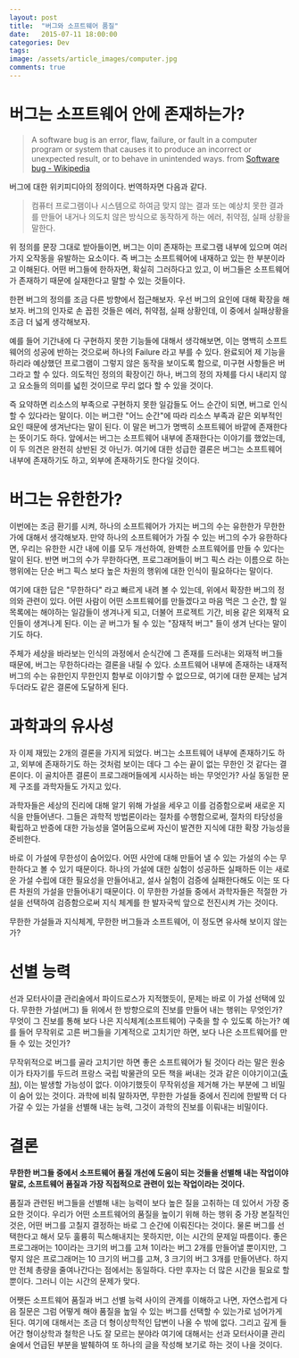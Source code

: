 ```yaml
---
layout: post
title:  "버그와 소프트웨어 품질"
date:   2015-07-11 18:00:00
categories: Dev
tags: 
image: /assets/article_images/computer.jpg
comments: true
---
```

# 버그는 소프트웨어 안에 존재하는가?
> A software bug is an error, flaw, failure, or fault in a computer program or system that causes it to produce an incorrect or unexpected result, or to behave in unintended ways. from [Software bug - Wikipedia](https://en.wikipedia.org/wiki/Software_bug)

버그에 대한 위키피디아의 정의이다. 번역하자면 다음과 같다.

> 컴퓨터 프로그램이나 시스템으로 하여금 맞지 않는 결과 또는 예상치 못한 결과를 만들어 내거나 의도치 않은 방식으로 동작하게 하는 에러, 취약점, 실패 상황을 말한다.

위 정의를 문장 그대로 받아들이면, 버그는 이미 존재하는 프로그램 내부에 있으며 여러가지 오작동을 유발하는 요소이다. 즉 버그는 소프트웨어에 내재하고 있는 한 부분이라고 이해된다. 어떤 버그들에 한하자면, 확실히 그러하다고 있고, 이 버그들은 소프트웨어가 존재하기 때문에 실재한다고 말할 수 있는 것들이다.

한편 버그의 정의를 조금 다른 방향에서 접근해보자. 우선 버그의 요인에 대해 확장을 해보자. 버그의 인자로 손 꼽힌 것들은 에러, 취약점, 실패 상황인데, 이 중에서 실패상황을 조금 더 넓게 생각해보자.

예를 들어 기간내에 다 구현하지 못한 기능들에 대해서 생각해보면, 이는 명백히 소프트웨어의 성공에 반하는 것으로써 하나의 Failure 라고 부를 수 있다. 완료되어 제 기능을 하리라 예상했던 프로그램이 그렇지 않은 동작을 보이도록 함으로, 미구현 사항들은 버그라고 할 수 있다. 의도적인 정의의 확장이긴 하나, 버그의 정의 자체를 다시 내리지 않고 요소들의 의미를 넓힌 것이므로 무리 없다 할 수 있을 것이다. 

즉 요약하면 리소스의 부족으로 구현하지 못한 일감들도 어느 순간이 되면, 버그로 인식할 수 있다라는 말이다. 이는 버그란 "어느 순간"에 따라 리소스 부족과 같은 외부적인 요인 때문에 생겨난다는 말이 된다. 이 말은 버그가 명백히 소프트웨어 바깥에 존재한다는 뜻이기도 하다. 앞에서는 버그는 소프트웨어 내부에 존재한다는 이야기를 했었는데, 이 두 의견은 완전히 상반된 것 아닌가. 여기에 대한 성급한 결론은 버그는 소프트웨어 내부에 존재하기도 하고, 외부에 존재하기도 한다일 것이다.

# 버그는 유한한가?
이번에는 조금 환기를 시켜, 하나의 소프트웨어가 가지는 버그의 수는 유한한가 무한한가에 대해서 생각해보자. 만약 하나의 소프트웨어가 가질 수 있는 버그의 수가 유한하다면, 우리는 유한한 시간 내에 이를 모두 개선하여, 완벽한 소프트웨어를 만들 수 있다는 말이 된다. 반면 버그의 수가 무한하다면, 프로그래머들이 버그 픽스 라는 이름으로 하는 행위에는 단순 버그 픽스 보다 높은 차원의 행위에 대한 인식이 필요하다는 말이다.

여기에 대한 답은 "무한하다" 라고 빠르게 내려 볼 수 있는데, 위에서 확장한 버그의 정의와 관련이 있다. 어떤 사람이 어떤 소프트웨어를 만들겠다고 마음 먹은 그 순간, 할 일 목록에는 해야하는 일감들이 생겨나게 되고, 더불어 프로젝트 기간, 비용 같은 외재적 요인들이 생겨나게 된다. 이는 곧 버그가 될 수 있는 "잠재적 버그" 들이 생겨 난다는 말이기도 하다.

주체가 세상을 바라보는 인식의 과정에서 순식간에 그 존재를 드러내는 외재적 버그들 때문에, 버그는 무한하다라는 결론을 내릴 수 있다. 소프트웨어 내부에 존재하는 내재적 버그의 수는 유한인지 무한인지 함부로 이야기할 수 없으므로, 여기에 대한 문제는 남겨두더라도 같은 결론에 도달하게 된다.

# 과학과의 유사성
자 이제 재밌는 2개의 결론을 가지게 되었다. 버그는 소프트웨어 내부에 존재하기도 하고, 외부에 존재하기도 하는 것처럼 보이는 데다 그 수는 끝이 없는 무한인 것 같다는 결론이다. 이 골치아픈 결론이 프로그래머들에게 시사하는 바는 무엇인가? 사실 동일한 문제 구조를 과학자들도 가지고 있다.

과학자들은 세상의 진리에 대해 알기 위해 가설을 세우고 이를 검증함으로써 새로운 지식을 만들어낸다. 그들은 과학적 방법론이라는 절차를 수행함으로써, 절차의 타당성을 확립하고 반증에 대한 가능성을 열어둠으로써 자신이 발견한 지식에 대한 확장 가능성을 준비한다.

바로 이 가설에 무한성이 숨어있다. 어떤 사안에 대해 만들어 낼 수 있는 가설의 수는 무한하다고 볼 수 있기 때문이다. 하나의 가설에 대한 실험이 성공하든 실패하든 이는 새로운 가설 수립에 대한 필요성을 만들어내고, 설사 실험이 검증에 실패한다해도 이는 또 다른 차원의 가설을 만들어내기 때문이다. 이 무한한 가설들 중에서 과학자들은 적절한 가설을 선택하여 검증함으로써 지식 체계를 한 발자국씩 앞으로 전진시켜 가는 것이다.

무한한 가설들과 지식체계, 무한한 버그들과 소프트웨어, 이 정도면 유사해 보이지 않는가?

# 선별 능력
선과 모터사이클 관리술에서 파이드로스가 지적했듯이, 문제는 바로 이 가설 선택에 있다. 무한한 가설(버그) 들 위에서 한 방향으로의 진보를 만들어 내는 행위는 무엇인가? 무엇이 그 진보를 통해 보다 나은 지식체계(소프트웨어) 구축을 할 수 있도록 하는가? 예를 들어 무작위로 고른 버그들을 기계적으로 고치기만 하면, 보다 나은 소프트웨어를 만들 수 있는 것인가?

무작위적으로 버그를 골라 고치기만 하면 좋은 소프트웨어가 될 것이다 라는 말은 원숭이가 타자기를 두드려 프랑스 국립 박물관의 모든 책을 써내는 것과 같은 이야기이고([출처](https://ko.wikipedia.org/wiki/%EB%AC%B4%ED%95%9C_%EC%9B%90%EC%88%AD%EC%9D%B4_%EC%A0%95%EB%A6%AC)), 이는 발생할 가능성이 없다. 이야기했듯이 무작위성을 제거해 가는 부분에 그 비밀이 숨어 있는 것이다. 과학에 비춰 말하자면, 무한한 가설들 중에서 진리에 한발짝 더 다가갈 수 있는 가설을 선별해 내는 능력, 그것이 과학의 진보를 이뤄내는 비밀이다.

# 결론
**무한한 버그들 중에서 소프트웨어 품질 개선에 도움이 되는 것들을 선별해 내는 작업이야 말로, 소프트웨어 품질과 가장 직접적으로 관련이 있는 작업이라는 것이다.**

품질과 관련된 버그들을 선별해 내는 능력이 보다 높은 질을 고취하는 데 있어서 가장 중요한 것이다. 우리가 어떤 소프트웨어의 품질을 높이기 위해 하는 행위 중 가장 본질적인 것은, 어떤 버그를 고칠지 결정하는 바로 그 순간에 이뤄진다는 것이다. 물론 버그를 선택한다고 해서 모두 훌륭히 픽스해내지는 못하지만, 이는 시간의 문제일 따름이다. 좋은 프로그래머는 10이라는 크기의 버그를 고쳐 1이라는 버그 2개를 만들어낼 뿐이지만, 그렇지 않은 프로그래머는 10 크기의 버그를 고쳐, 3 크기의 버그 3개를 만들어낸다. 하지만 전체 총량을 줄여나간다는 점에서는 동일하다. 다만 후자는 더 많은 시간을 필요로 할 뿐이다. 그러니 이는 시간의 문제가 맞다.

어쨋든 소프트웨어 품질과 버그 선별 능력 사이의 관계를 이해하고 나면, 자연스럽게 다음 질문은 그럼 어떻게 해야 품질을 높일 수 있는 버그를 선택할 수 있는가로 넘어가게 된다. 여기에 대해서는 조금 더 형이상학적인 답변이 나올 수 밖에 없다. 그리고 깊게 들어간 형이상학과 철학은 나도 잘 모르는 분야라 여기에 대해서는 선과 모터사이클 관리술에서 언급된 부분을 발췌하여 또 하나의 글을 작성해 보기로 하는 것이 나을 것이다.

